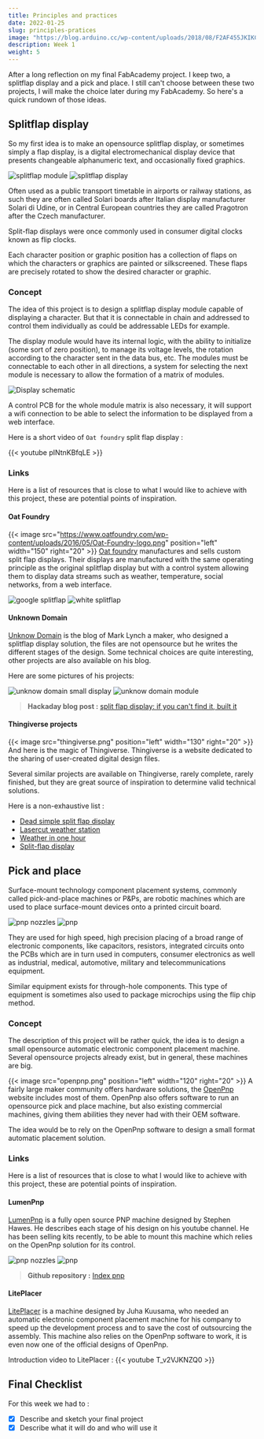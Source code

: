 ```yaml
---
title: Principles and practices
date: 2022-01-25
slug: principles-pratices
image: "https://blog.arduino.cc/wp-content/uploads/2018/08/F2AF455JKIKCY2N.LARGE_-1024x761.jpg"
description: Week 1
weight: 5
---
```


After a long reflection on my final FabAcademy project. I keep two, a splitflap display and a pick and place. I still can't choose between these two projects, I will make the choice later during my FabAcademy. So here's a quick rundown of those ideas.

## Splitflap display

So my first idea is to make an opensource splitflap display, or sometimes simply a flap display, is a digital electromechanical display device that presents changeable alphanumeric text, and occasionally fixed graphics.

![splitflap module](splitflap-1.jpg) ![splitflap display](splitflap-2.jpg)

Often used as a public transport timetable in airports or railway stations, as such they are often called Solari boards after Italian display manufacturer Solari di Udine, or in Central European countries they are called Pragotron after the Czech manufacturer.

Split-flap displays were once commonly used in consumer digital clocks known as flip clocks. 

Each character position or graphic position has a collection of flaps on which the characters or graphics are painted or silkscreened. These flaps are precisely rotated to show the desired character or graphic.

### Concept

The idea of this project is to design a splitflap display module capable of displaying a character. But that it is connectable in chain and addressed to control them individually as could be addressable LEDs for example. 

The display module would have its internal logic, with the ability to initialize (some sort of zero position), to manage its voltage levels, the rotation according to the character sent in the data bus, etc. The modules must be connectable to each other in all directions, a system for selecting the next module is necessary to allow the formation of a matrix of modules. 

![Display schematic](schema.svg)
<!-- TODO: check theme html generation to remove margin on svg markdown tag -->
A control PCB for the whole module matrix is also necessary, it will support a wifi connection to be able to select the information to be displayed from a web interface.

Here is a short video of ```Oat foundry``` split flap display :

{{< youtube pINtnKBfqLE >}}

### Links

Here is a list of resources that is close to what I would like to achieve with this project, these are potential points of inspiration.

#### Oat Foundry

{{< image src="https://www.oatfoundry.com/wp-content/uploads/2016/05/Oat-Foundry-logo.png" position="left" width="150" right="20" >}}
[Oat foundry](https://www.oatfoundry.com/split-flap/) manufactures and sells custom split flap displays. Their displays are manufactured with the same operating principle as the original splitflap display but with a control system allowing them to display data streams such as weather, temperature, social networks, from a web interface.

![google splitflap](oatfoundry-1.jpg) ![white splitflap](oatfoundry-2.jpeg)

#### Unknown Domain

[Unknow Domain](http://unknowndomain.co.uk) is the blog of Mark Lynch a maker, who designed a splitflap display solution, the files are not opensource but he writes the different stages of the design. Some technical choices are quite interesting, other projects are also available on his blog.

Here are some pictures of his projects:

![unknow domain small display](unknowdomain-1.jpeg) ![unknow domain module](unknowdomain-2.png)

> **Hackaday blog post :** [split flap display: if you can't find it, built it](https://hackaday.com/2014/10/04/split-flap-display-if-cant-find-it-built-it/)

#### Thingiverse projects
{{< image src="thingiverse.png" position="left" width="130" right="20" >}}
And here is the magic of Thingiverse. Thingiverse is a website dedicated to the sharing of user-created digital design files.

Several similar projects are available on Thingiverse, rarely complete, rarely finished, but they are great source of inspiration to determine valid technical solutions. 

Here is a non-exhaustive list :
- [Dead simple split flap display](https://www.thingiverse.com/thing:2369832)
- [Lasercut weather station](https://www.thingiverse.com/thing:815981)
- [Weather in one hour](https://www.thingiverse.com/thing:841058)
- [Split-flap display](https://www.thingiverse.com/thing:3402311)

## Pick and place

Surface-mount technology component placement systems, commonly called pick-and-place machines or P&Ps, are robotic machines which are used to place surface-mount devices onto a printed circuit board.

![pnp nozzles](pnp-1.jpg) ![pnp](pnp-2.jpg)

They are used for high speed, high precision placing of a broad range of electronic components, like capacitors, resistors, integrated circuits onto the PCBs which are in turn used in computers, consumer electronics as well as industrial, medical, automotive, military and telecommunications equipment. 

Similar equipment exists for through-hole components. This type of equipment is sometimes also used to package microchips using the flip chip method.

### Concept

The description of this project will be rather quick, the idea is to design a small opensource automatic electronic component placement machine. Several opensource projects already exist, but in general, these machines are big.

{{< image src="openpnp.png" position="left" width="120" right="20" >}}
A fairly large maker community offers hardware solutions, the [OpenPnp](https://openpnp.org) website includes most of them. OpenPnp also offers software to run an opensource pick and place machine, but also existing commercial machines, giving them abilities they never had with their OEM software.

The idea would be to rely on the OpenPnp software to design a small format automatic placement solution.

### Links

Here is a list of resources that is close to what I would like to achieve with this project, these are potential points of inspiration.

#### LumenPnp

[LumenPnp](https://opulo.io/products/lumenpnp-kit) is a fully open source PNP machine designed by Stephen Hawes. He describes each stage of his design on his youtube channel. He has been selling kits recently, to be able to mount this machine which relies on the OpenPnp solution for its control.

![pnp nozzles](lumenpnp-1.jpg) ![pnp](lumenpnp-2.jpg)

> **Github repository :** [Index pnp](https://github.com/index-machines/index)

#### LitePlacer

[LitePlacer](https://liteplacer.com/) is a machine designed by Juha Kuusama, who needed an automatic electronic component placement machine for his company to speed up the development process and to save the cost of outsourcing the assembly. This machine also relies on the OpenPnp software to work, it is even now one of the official designs of OpenPnp. 

Introduction video to LitePlacer :
{{< youtube T_v2VJKNZQ0 >}}

## Final Checklist

For this week we had to :

- [X] Describe and sketch your final project
- [X] Describe what it will do and who will use it

